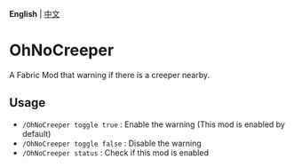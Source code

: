 **English** | [中文](README_CN.md)

# OhNoCreeper
A Fabric Mod that warning if there is a creeper nearby.

## Usage
+ `/OhNoCreeper toggle true` : Enable the warning (This mod is enabled by default)
+ `/OhNoCreeper toggle false` : Disable the warning
+ `/OhNoCreeper status` : Check if this mod is enabled
